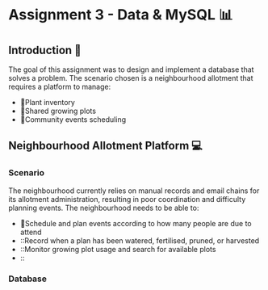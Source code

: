 # Assignment 3 - Data & MySQL :bar_chart:

## Introduction :herb:
The goal of this assignment was to design and implement a database that solves a problem. The scenario chosen is a 
neighbourhood allotment that requires a platform to manage: 
- :seedling:Plant inventory
- :handshake:Shared growing plots
- :calendar:Community events scheduling

## Neighbourhood Allotment Platform :computer:
### Scenario
The neighbourhood currently relies on manual records and email chains for its allotment administration, 
resulting in poor coordination and difficulty planning events. The neighbourhood needs to be able to: 
- :memo:Schedule and plan events according to how many people are due to attend  
- ::Record when a plan has been watered, fertilised, pruned, or harvested
- ::Monitor growing plot usage and search for available plots
- ::

### Database

